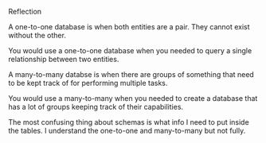 Reflection

A one-to-one database is when both entities are a pair. They cannot exist without the other.

You would use a one-to-one database when you needed to query a single relationship between two entities.

A many-to-many databse is when there are groups of something that need to be kept track of for performing multiple tasks.

You would use a many-to-many when you needed to create a database that has a lot of groups keeping track of their capabilities.

The most confusing thing about schemas is what info I need to put inside the tables. I understand the one-to-one and many-to-many but not fully.

